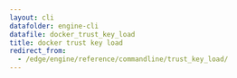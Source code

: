 ```yaml
---
layout: cli
datafolder: engine-cli
datafile: docker_trust_key_load
title: docker trust key load
redirect_from:
  - /edge/engine/reference/commandline/trust_key_load/
---
```

<!--
This page is automatically generated from Docker's source code. If you want to
suggest a change to the text that appears here, open a ticket or pull request
in the source repository on GitHub:

https://github.com/docker/cli
-->

